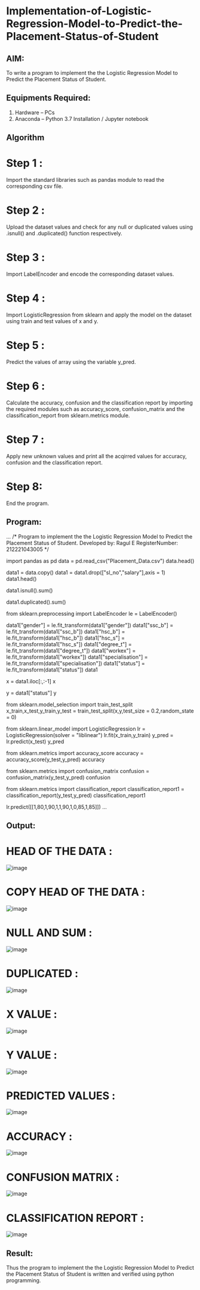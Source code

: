 # Implementation-of-Logistic-Regression-Model-to-Predict-the-Placement-Status-of-Student

## AIM:
To write a program to implement the the Logistic Regression Model to Predict the Placement Status of Student.

## Equipments Required:
1. Hardware – PCs
2. Anaconda – Python 3.7 Installation / Jupyter notebook

## Algorithm
# Step 1 :

Import the standard libraries such as pandas module to read the corresponding csv file.
# Step 2 :

Upload the dataset values and check for any null or duplicated values using .isnull() and .duplicated() function respectively.
# Step 3 :

Import LabelEncoder and encode the corresponding dataset values.
# Step 4 :

Import LogisticRegression from sklearn and apply the model on the dataset using train and test values of x and y.
# Step 5 :

Predict the values of array using the variable y_pred.
# Step 6 :

Calculate the accuracy, confusion and the classification report by importing the required modules such as accuracy_score, confusion_matrix and the classification_report from sklearn.metrics module.
# Step 7 :

Apply new unknown values and print all the acqirred values for accuracy, confusion and the classification report.
# Step 8:
End the program. 

## Program:
...
/*
Program to implement the the Logistic Regression Model to Predict the Placement Status of Student.
Developed by: Ragul E
RegisterNumber: 212221043005
*/


import pandas as pd
data = pd.read_csv("Placement_Data.csv")
data.head()

data1 = data.copy()
data1 = data1.drop(["sl_no","salary"],axis = 1)
data1.head()

data1.isnull().sum()

data1.duplicated().sum()

from sklearn.preprocessing import LabelEncoder
le = LabelEncoder()

data1["gender"] = le.fit_transform(data1["gender"])
data1["ssc_b"] = le.fit_transform(data1["ssc_b"])
data1["hsc_b"] = le.fit_transform(data1["hsc_b"])
data1["hsc_s"] = le.fit_transform(data1["hsc_s"])
data1["degree_t"] = le.fit_transform(data1["degree_t"])
data1["workex"] = le.fit_transform(data1["workex"])
data1["specialisation"] = le.fit_transform(data1["specialisation"])
data1["status"] = le.fit_transform(data1["status"])
data1

x = data1.iloc[:,:-1]
x

y = data1["status"]
y

from sklearn.model_selection import train_test_split
x_train,x_test,y_train,y_test = train_test_split(x,y,test_size = 0.2,random_state = 0)

from sklearn.linear_model import LogisticRegression
lr = LogisticRegression(solver = "liblinear")
lr.fit(x_train,y_train)
y_pred = lr.predict(x_test)
y_pred

from sklearn.metrics import accuracy_score
accuracy = accuracy_score(y_test,y_pred)
accuracy

from sklearn.metrics import confusion_matrix
confusion = confusion_matrix(y_test,y_pred)
confusion

from sklearn.metrics import classification_report
classification_report1 = classification_report(y_test,y_pred)
classification_report1

lr.predict([[1,80,1,90,1,1,90,1,0,85,1,85]])
...

## Output:
# HEAD OF THE DATA :
![image](https://github.com/Yogabharathi3/Implementation-of-Logistic-Regression-Model-to-Predict-the-Placement-Status-of-Student/assets/118899387/6ce7e0b0-8f6a-4ff8-b65c-b4c86e1701c5)

# COPY HEAD OF THE DATA :
![image](https://github.com/Yogabharathi3/Implementation-of-Logistic-Regression-Model-to-Predict-the-Placement-Status-of-Student/assets/118899387/fd14ef98-ca02-4971-9bd4-5d57b0ef3b4d)

# NULL AND SUM :
![image](https://github.com/Yogabharathi3/Implementation-of-Logistic-Regression-Model-to-Predict-the-Placement-Status-of-Student/assets/118899387/59676f83-b804-411a-87e7-25f83ae796d2)

# DUPLICATED :
![image](https://github.com/Yogabharathi3/Implementation-of-Logistic-Regression-Model-to-Predict-the-Placement-Status-of-Student/assets/118899387/e4be843f-0f1b-43cf-a990-a1c57e981245)

# X VALUE :
![image](https://github.com/Yogabharathi3/Implementation-of-Logistic-Regression-Model-to-Predict-the-Placement-Status-of-Student/assets/118899387/a815f9ef-1e3f-4fbc-a8e8-d220e5e20f74)


# Y VALUE :
![image](https://github.com/Yogabharathi3/Implementation-of-Logistic-Regression-Model-to-Predict-the-Placement-Status-of-Student/assets/118899387/5b4617cb-f596-4027-b4ca-86a04716c7db)
# PREDICTED VALUES :
![image](https://github.com/Yogabharathi3/Implementation-of-Logistic-Regression-Model-to-Predict-the-Placement-Status-of-Student/assets/118899387/96c43a4d-30b8-4fd3-8d86-5494235375db)


# ACCURACY :
![image](https://github.com/Yogabharathi3/Implementation-of-Logistic-Regression-Model-to-Predict-the-Placement-Status-of-Student/assets/118899387/4c057d40-d639-4d9f-8876-7f8a56452eeb)


# CONFUSION MATRIX :
![image](https://github.com/Yogabharathi3/Implementation-of-Logistic-Regression-Model-to-Predict-the-Placement-Status-of-Student/assets/118899387/2648598a-f8a2-4816-a33d-93294112a208)


# CLASSIFICATION REPORT :
![image](https://github.com/Yogabharathi3/Implementation-of-Logistic-Regression-Model-to-Predict-the-Placement-Status-of-Student/assets/118899387/566d6eb0-605c-46f2-973d-16c6fc7401a1)

## Result:
Thus the program to implement the the Logistic Regression Model to Predict the Placement Status of Student is written and verified using python programming.
